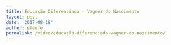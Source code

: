 ```yaml
---
title: Educação Diferenciada - Vagner do Nascimento
layout: post
date: '2017-08-18'
author: efeefe
permalink: /video/educação-diferenciada-vagner-do-nascimento/
---
```


<!-- Content not found or could not be extracted. Please review original HTML. -->